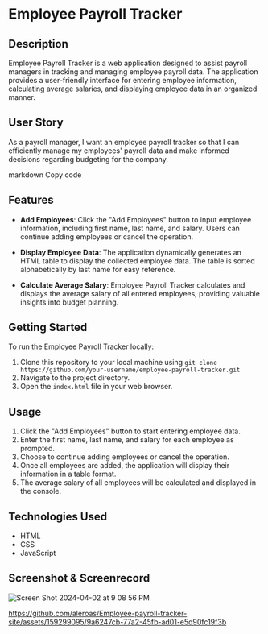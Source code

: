 # Employee Payroll Tracker

## Description

Employee Payroll Tracker is a web application designed to assist payroll managers in tracking and managing employee payroll data. The application provides a user-friendly interface for entering employee information, calculating average salaries, and displaying employee data in an organized manner.

## User Story

As a payroll manager, I want an employee payroll tracker so that I can efficiently manage my employees' payroll data and make informed decisions regarding budgeting for the company.

markdown
Copy code

## Features

- **Add Employees**: Click the "Add Employees" button to input employee information, including first name, last name, and salary. Users can continue adding employees or cancel the operation.
  
- **Display Employee Data**: The application dynamically generates an HTML table to display the collected employee data. The table is sorted alphabetically by last name for easy reference.

- **Calculate Average Salary**: Employee Payroll Tracker calculates and displays the average salary of all entered employees, providing valuable insights into budget planning.

## Getting Started

To run the Employee Payroll Tracker locally:

1. Clone this repository to your local machine using `git clone https://github.com/your-username/employee-payroll-tracker.git`
2. Navigate to the project directory.
3. Open the `index.html` file in your web browser.

## Usage

1. Click the "Add Employees" button to start entering employee data.
2. Enter the first name, last name, and salary for each employee as prompted.
3. Choose to continue adding employees or cancel the operation.
4. Once all employees are added, the application will display their information in a table format.
5. The average salary of all employees will be calculated and displayed in the console.

## Technologies Used

- HTML
- CSS
- JavaScript

## Screenshot & Screenrecord 
![Screen Shot 2024-04-02 at 9 08 56 PM](https://github.com/aleroas/Employee-payroll-tracker-site/assets/159299095/6c4aea27-ffef-43ea-832a-b125f7f5ddfa)

https://github.com/aleroas/Employee-payroll-tracker-site/assets/159299095/9a6247cb-77a2-45fb-ad01-e5d90fc19f3b
